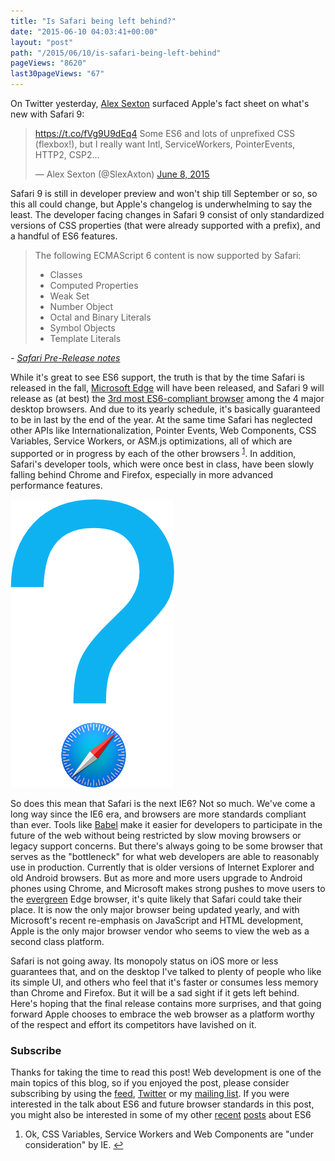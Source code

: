 ```yaml
---
title: "Is Safari being left behind?"
date: "2015-06-10 04:03:41+00:00"
layout: "post"
path: "/2015/06/10/is-safari-being-left-behind"
pageViews: "8620"
last30pageViews: "67"
---
```


On Twitter yesterday, [Alex Sexton][sexton] surfaced Apple's fact sheet on what's new with Safari 9:

<div>
<blockquote class="twitter-tweet" lang="en"><p lang="en" dir="ltr"><a href="https://t.co/fVg9U9dEq4">https://t.co/fVg9U9dEq4</a>&#10;&#10;Some ES6 and lots of unprefixed CSS (flexbox!), but I really want Intl, ServiceWorkers, PointerEvents, HTTP2, CSP2…</p>&mdash; Alex Sexton (@SlexAxton) <a href="https://twitter.com/SlexAxton/status/608017541173284864">June 8, 2015</a></blockquote>
</div>

Safari 9 is still in developer preview and won't ship till September or so, so this all could change, but Apple's changelog is underwhelming to say the least.   The developer facing changes in Safari 9 consist of only standardized versions of CSS properties (that were already supported with a prefix), and a handful of ES6 features.

> The following ECMAScript 6 content is now supported by Safari:
>
> - Classes
> - Computed Properties
> - Weak Set
> - Number Object
> - Octal and Binary Literals
> - Symbol Objects
> - Template Literals

*- [Safari Pre-Release notes][safarinotes]*

While it's great to see ES6 support, the truth is that by the time Safari is released in the fall, [Microsoft Edge][edge] will have been released, and Safari 9 will release as (at best) the [3rd most ES6-compliant browser][compat] among the 4 major desktop browsers.  And due to its yearly schedule, it's basically guaranteed to be in last by the end of the year.  At the same time Safari has neglected other APIs like Internationalization, Pointer Events, Web Components, CSS Variables, Service Workers, or ASM.js optimizations, all of which are supported or in progress by each of the other browsers <sup id="fnref:1">[1](#fn:1)</sup>.  In addition, Safari's developer tools, which were once best in class, have been slowly falling behind Chrome and Firefox, especially in more advanced performance features.


![safari?](/posts/images/safari-question-1.png)

So does this mean that Safari is the next IE6?  Not so much.  We've come a long way since the IE6 era, and browsers are more standards compliant than ever.  Tools like [Babel][babel] make it easier for developers to participate in the future of the web without being restricted by slow moving browsers or legacy support concerns.   But there's always going to be some browser that serves as the "bottleneck" for what web developers are able to reasonably use in production.  Currently that is older versions of Internet Explorer and old Android browsers.  But as more and more users upgrade to Android phones using Chrome, and Microsoft makes strong pushes to move users to the [evergreen][evergreen] Edge browser, it's quite likely that Safari could take their place.  It is now the only major browser being updated yearly, and with Microsoft's recent re-emphasis on JavaScript and HTML development, Apple is the only major browser vendor who seems to view the web as a second class platform.

Safari is not going away.  Its monopoly status on iOS more or less guarantees that, and on the desktop I've talked to plenty of people who like its simple UI, and others who feel that it's faster or consumes less memory than Chrome and Firefox.  But it will be a sad sight if it gets left behind.  Here's hoping that the final release contains more surprises, and that going forward Apple chooses to embrace the web browser as a platform worthy of the respect and effort its competitors have lavished on it.

### Subscribe

Thanks for taking the time to read this post!  Web development is one of the main topics of this blog, so if you enjoyed the post, please consider subscribing by using the [feed](http://feedpress.me/benmccormick), [Twitter](http://twitter.com/benmccormickorg) or my [mailing list](http://eepurl.com/WFYon). If you were interested in the talk about ES6 and future browser standards in this post, you might also be interested in some of my other [recent][bbes6] [posts][es6] about ES6

<div class="footnotes">
<ol>
    <li class="footnote" id="fn:1">
        <p>
        Ok, CSS Variables, Service Workers and Web Components are "under consideration" by IE.
        <a href="#fnref:1" title="return to article"> ↩</a></p>
    </li>
</ol>
</div>

[safarinotes]: https://developer.apple.com/library/prerelease/mac/releasenotes/General/WhatsNewInSafari/Articles/Safari_9.html#//apple_ref/doc/uid/TP40014305-CH9-SW27
[babel]: https://babeljs.io/
[evergreen]: http://benmccormick.org/2013/06/11/evergreen-browsers/
[es6]: http://benmccormick.org/2015/02/22/rauchg-on-es6/
[bbes6]: http://benmccormick.org/2015/04/07/es6-classes-and-backbone-js/
[sexton]: https://alexsexton.com/
[edge]: http://blogs.windows.com/msedgedev/2015/05/12/javascript-moves-forward-in-microsoft-edge-with-ecmascript-6-and-beyond/
[compat]: http://kangax.github.io/compat-table/es6/
